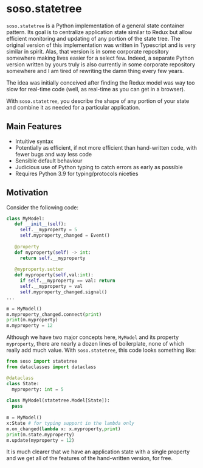 # soso.statetree

`soso.statetree` is a Python implementation of a general state container
pattern. Its goal is to centralize application state similar to Redux but allow
efficient monitoring and updating of any portion of the state tree. The original
version of this implementation was written in Typescript and is very similar in
spirit. Alas, that version is in some corporate repository somewhere making
lives easier for a select few. Indeed, a separate Python version written by
yours truly is also currently in some corporate repository somewhere and I am
tired of rewriting the damn thing every few years.

The idea was initially conceived after finding the Redux model was way too slow
for real-time code (well, as real-time as you can get in a browser).

With `soso.statetree`, you describe the shape of any portion of your state and
combine it as needed for a particular application.

## Main Features

* Intuitive syntax
* Potentially as efficient, if not more efficient than hand-written code, with
  fewer bugs and way less code
* Sensible default behaviour
* Judicious use of Python typing to catch errors as early as possible
* Requires Python 3.9 for typing/protocols niceties

## Motivation
 
Consider the following code:

```python
class MyModel:
   def __init__(self):
     self.__myproperty = 5
     self.myproperty_changed = Event()
     
   @property
   def myproperty(self) -> int:
     return self.__myproperty
     
   @myproperty.setter
   def myproperty(self,val:int):
     if self.__myproperty == val: return
     self.__myproperty = val
     self.myproperty_changed.signal()
...

m = MyModel()
m.myproperty_changed.connect(print)
print(m.myproperty)
m.myproperty = 12
```

Although we have two major concepts here, `MyModel` and its property
`myproperty`, there are nearly a dozen lines of boilerplate, none of which
really add much value. With `soso.statetree`, this code looks something like:

```python
from soso import statetree
from dataclasses import dataclass

@dataclass
class State:
  myproperty: int = 5
  
class MyModel(statetree.Model[State]):
  pass
  
m = MyModel()
x:State # for typing support in the lambda only
m.on_changed(lambda x: x.myproperty,print)
print(m.state.myproperty)
m.update(myproperty = 12)
```

It is much clearer that we have an application state with a single property and
we get all of the features of the hand-written version, for free.
